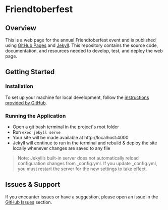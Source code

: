 # Friendtoberfest

## Overview

This is a web page for the annual Friendtoberfest event and is published using [GitHub Pages](https://docs.github.com/en/pages) and [Jekyll](https://jekyllrb.com/). This repository contains the source code, documentation, and resources needed to develop, test, and deploy the web page.

## Getting Started

### Installation

To set up your machine for local development, follow the [instructions provided by GitHub](https://docs.github.com/en/pages/setting-up-a-github-pages-site-with-jekyll/testing-your-github-pages-site-locally-with-jekyll).

### Running the Application

- Open a git bash terminal in the project's root folder
- Run `exec jekyll serve`
- Your site will be made available at http://localhost:4000
- Jekyll will continue to run in the terminal and rebuild & deploy the site locally whenever changes are saved to any file

> Note: Jekyll’s built-in server does not automatically reload configuration changes from _config.yml. If you update _config.yml, you must restart the server for the new settings to take effect. 

## Issues & Support

If you encounter issues or have a suggestion, please open an issue in the [GitHub Issues](https://github.com/cmilius/friendtoberfest/issues) section.
